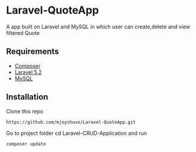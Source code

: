 # Laravel-QuoteApp


A app built on Laravel and MySQL in which user can create,delete and view filtered Quote

<h2>Requirements</h2>
<ul>
  <li><a href="https://getcomposer.org/doc/00-intro.md#globally">Composer</a></li>
  <li><a href="https://laravel.com/docs/5.2">Laravel 5.2</a></li>
  <li><a href="https://www.mysql.com/">MySQL</a></li>
</ul>

<h2>Installation</h2>

Clone this repo

`https://github.com/mjoyshuvo/Laravel-QuoteApp.git`

Go to project folder cd Laravel-CRUD-Application and run

`composer update`
